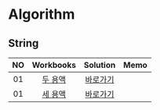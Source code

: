 # Algorithm 

## String
|<center>NO|<center>Workbooks|<center>Solution|<center>Memo|
|:---:|:---:|:---:|:---:|
|01|[<center>두 용액](https://www.acmicpc.net/problem/2470)|[<center>바로가기](./Solution/두%20용액)||
|01|[<center>세 용액](https://www.acmicpc.net/problem/2473)|[<center>바로가기](./Solution/세%20용액)||



